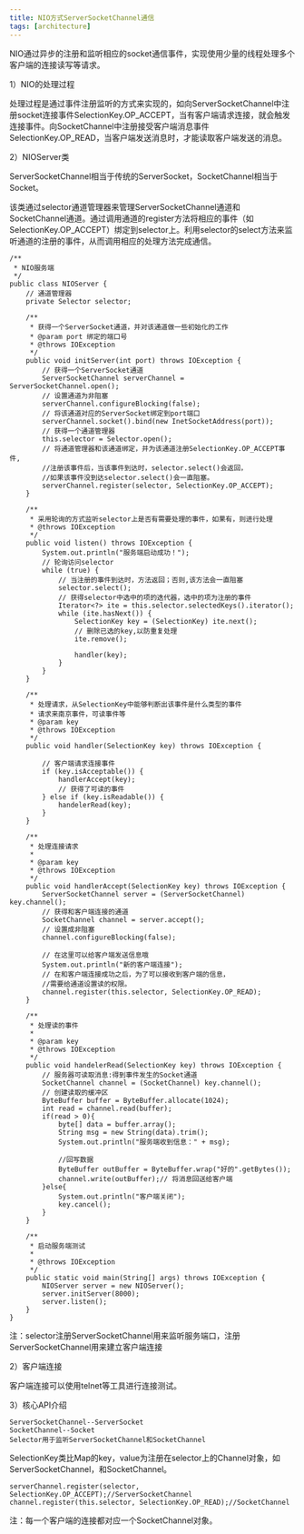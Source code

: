 ```yaml
---
title: NIO方式ServerSocketChannel通信
tags: [architecture]
---
```


NIO通过异步的注册和监听相应的socket通信事件，实现使用少量的线程处理多个客户端的连接读写等请求。

1）NIO的处理过程

处理过程是通过事件注册监听的方式来实现的，如向ServerSocketChannel中注册socket连接事件SelectionKey.OP_ACCEPT，当有客户端请求连接，就会触发连接事件。向SocketChannel中注册接受客户端消息事件SelectionKey.OP_READ，当客户端发送消息时，才能读取客户端发送的消息。

2）NIOServer类

ServerSocketChannel相当于传统的ServerSocket，SocketChannel相当于Socket。

该类通过selector通道管理器来管理ServerSocketChannel通道和SocketChannel通道。通过调用通道的register方法将相应的事件（如SelectionKey.OP_ACCEPT）绑定到selector上。利用selector的select方法来监听通道的注册的事件，从而调用相应的处理方法完成通信。

```
/**
 * NIO服务端
 */
public class NIOServer {
    // 通道管理器
    private Selector selector;

    /**
     * 获得一个ServerSocket通道，并对该通道做一些初始化的工作
     * @param port 绑定的端口号
     * @throws IOException
     */
    public void initServer(int port) throws IOException {
        // 获得一个ServerSocket通道
        ServerSocketChannel serverChannel = ServerSocketChannel.open();
        // 设置通道为非阻塞
        serverChannel.configureBlocking(false);
        // 将该通道对应的ServerSocket绑定到port端口
        serverChannel.socket().bind(new InetSocketAddress(port));
        // 获得一个通道管理器
        this.selector = Selector.open();
        // 将通道管理器和该通道绑定，并为该通道注册SelectionKey.OP_ACCEPT事件,
        //注册该事件后，当该事件到达时，selector.select()会返回，
        //如果该事件没到达selector.select()会一直阻塞。
        serverChannel.register(selector, SelectionKey.OP_ACCEPT);
    }

    /**
     * 采用轮询的方式监听selector上是否有需要处理的事件，如果有，则进行处理
     * @throws IOException
     */
    public void listen() throws IOException {
        System.out.println("服务端启动成功！");
        // 轮询访问selector
        while (true) {
            // 当注册的事件到达时，方法返回；否则,该方法会一直阻塞
            selector.select();
            // 获得selector中选中的项的迭代器，选中的项为注册的事件
            Iterator<?> ite = this.selector.selectedKeys().iterator();
            while (ite.hasNext()) {
                SelectionKey key = (SelectionKey) ite.next();
                // 删除已选的key,以防重复处理
                ite.remove();

                handler(key);
            }
        }
    }

    /**
     * 处理请求，从SelectionKey中能够判断出该事件是什么类型的事件
     * 请求来南京事件，可读事件等
     * @param key
     * @throws IOException
     */
    public void handler(SelectionKey key) throws IOException {
        
        // 客户端请求连接事件
        if (key.isAcceptable()) {
            handlerAccept(key);
            // 获得了可读的事件
        } else if (key.isReadable()) {
            handelerRead(key);
        }
    }

    /**
     * 处理连接请求
     * 
     * @param key
     * @throws IOException
     */
    public void handlerAccept(SelectionKey key) throws IOException {
        ServerSocketChannel server = (ServerSocketChannel) key.channel();
        // 获得和客户端连接的通道
        SocketChannel channel = server.accept();
        // 设置成非阻塞
        channel.configureBlocking(false);

        // 在这里可以给客户端发送信息哦
        System.out.println("新的客户端连接");
        // 在和客户端连接成功之后，为了可以接收到客户端的信息，
        //需要给通道设置读的权限。
        channel.register(this.selector, SelectionKey.OP_READ);
    }

    /**
     * 处理读的事件
     * 
     * @param key
     * @throws IOException
     */
    public void handelerRead(SelectionKey key) throws IOException {
        // 服务器可读取消息:得到事件发生的Socket通道
        SocketChannel channel = (SocketChannel) key.channel();
        // 创建读取的缓冲区
        ByteBuffer buffer = ByteBuffer.allocate(1024);
        int read = channel.read(buffer);
        if(read > 0){
            byte[] data = buffer.array();
            String msg = new String(data).trim();
            System.out.println("服务端收到信息：" + msg);
            
            //回写数据
            ByteBuffer outBuffer = ByteBuffer.wrap("好的".getBytes());
            channel.write(outBuffer);// 将消息回送给客户端
        }else{
            System.out.println("客户端关闭");
            key.cancel();
        }
    }

    /**
     * 启动服务端测试
     * 
     * @throws IOException
     */
    public static void main(String[] args) throws IOException {
        NIOServer server = new NIOServer();
        server.initServer(8000);
        server.listen();
    }
}
```

注：selector注册ServerSocketChannel用来监听服务端口，注册ServerSocketChannel用来建立客户端连接

2）客户端连接

客户端连接可以使用telnet等工具进行连接测试。

3）核心API介绍

```
ServerSocketChannel--ServerSocket
SocketChannel--Socket
Selector用于监听ServerSocketChannel和SocketChannel
```

SelectionKey类比Map的key，value为注册在selector上的Channel对象，如ServerSocketChannel，和SocketChannel。

```
serverChannel.register(selector, SelectionKey.OP_ACCEPT);//ServerSocketChannel
channel.register(this.selector, SelectionKey.OP_READ);//SocketChannel
```

注：每一个客户端的连接都对应一个SocketChannel对象。